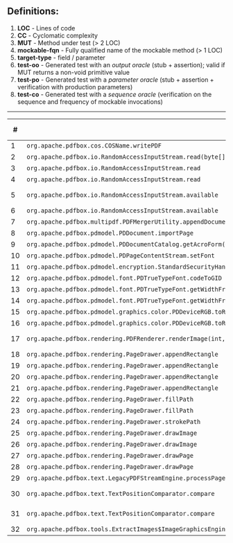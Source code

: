 ## Definitions:
1. **LOC** - Lines of code
2. **CC** - Cyclomatic complexity
3. **MUT** - Method under test (> 2 LOC)
4. **mockable-fqn** - Fully qualified name of the mockable method (> 1 LOC)
5. **target-type** - field / parameter
6. **test-oo** - Generated test with an _output oracle_ (stub + assertion); valid if MUT returns a non-void primitive value
7. **test-po** - Generated test with a _parameter oracle_ (stub + assertion + verification with production parameters)
8. **test-co** - Generated test with a _sequence oracle_ (verification on the sequence and frequency of mockable invocations) 

---

\#   | MUT (LOC) (CC) | mockable-fqn (LOC) (CC) | target-type | test-oo | test-po | test-co
---- | -------------- | ----------------------- | ----------- | ------- | ------- | -------
1    | `org.apache.pdfbox.cos.COSName.writePDF` | `java.io.OutputStream.write(int)` | parameter | 
2    | `org.apache.pdfbox.io.RandomAccessInputStream.read(byte[],int,int)` | `org.apache.pdfbox.io.RandomAccessRead.isEOF` | field | 5F | 5F | 5F
3    | `org.apache.pdfbox.io.RandomAccessInputStream.read` | `org.apache.pdfbox.io.RandomAccessRead.isEOF` | field | 1F | 1F | 1P
4    | `org.apache.pdfbox.io.RandomAccessInputStream.read` | `org.apache.pdfbox.io.RandomAccessRead.read` | field | 3P | 3P | 3P
5    | `org.apache.pdfbox.io.RandomAccessInputStream.available` | `org.apache.pdfbox.io.RandomAccessRead.length` | field | 1P 3F | 1P 3F | 4P
6    | `org.apache.pdfbox.io.RandomAccessInputStream.available` | `org.apache.pdfbox.io.RandomAccessRead.getPosition` | field | 4F | 4F | 4P
7    | `org.apache.pdfbox.multipdf.PDFMergerUtility.appendDocument` | `org.apache.pdfbox.pdmodel.PDDocument.getVersion` | parameter | - | 1F | 1F
8    | `org.apache.pdfbox.pdmodel.PDDocument.importPage` | `org.apache.pdfbox.pdmodel.PDPage.getRotation` | parameter | - | 1F | 1F
9    | `org.apache.pdfbox.pdmodel.PDDocumentCatalog.getAcroForm(org.apache.pdfbox.pdmodel.fixup.PDDocumentFixup)` | `org.apache.pdfbox.pdmodel.fixup.PDDocumentFixup.apply` | parameter | - | 2P | 2P
10   | `org.apache.pdfbox.pdmodel.PDPageContentStream.setFont` | `org.apache.pdfbox.pdmodel.font.PDFont.willBeSubset` | parameter | - | 1P | 1P
11   | `org.apache.pdfbox.pdmodel.encryption.StandardSecurityHandler.prepareForDecryption` | `org.apache.pdfbox.pdmodel.encryption.PDEncryption.isEncryptMetaData` | parameter | - | 1F | 1F
12   | `org.apache.pdfbox.pdmodel.font.PDTrueTypeFont.codeToGID` | `org.apache.fontbox.ttf.CmapSubtable.getGlyphId(int)` | field | 6F | 6F | 2F
13   | `org.apache.pdfbox.pdmodel.font.PDTrueTypeFont.getWidthFromFont` | `org.apache.fontbox.ttf.TrueTypeFont.getAdvanceWidth(int)` | field | 1F | 1F | 1P
14   | `org.apache.pdfbox.pdmodel.font.PDTrueTypeFont.getWidthFromFont` | `org.apache.fontbox.ttf.TrueTypeFont.getUnitsPerEm` | field | 1F | 1F | 1P
15   | `org.apache.pdfbox.pdmodel.graphics.color.PDDeviceRGB.toRGBImage` | `java.awt.image.Raster.getWidth` | parameter |
16   | `org.apache.pdfbox.pdmodel.graphics.color.PDDeviceRGB.toRGBImage` | `java.awt.image.Raster.getHeight` | parameter |
17   | `org.apache.pdfbox.rendering.PDFRenderer.renderImage(int,float,org.apache.pdfbox.rendering.ImageType,org.apache.pdfbox.rendering.RenderDestination)` | `org.apache.pdfbox.rendering.ImageType.toBufferedImageType` | parameter | - | 1P | 1F (wip)
18   | `org.apache.pdfbox.rendering.PageDrawer.appendRectangle` | `java.awt.geom.Path2D$Float.moveTo(float,float)` | field | 
19   | `org.apache.pdfbox.rendering.PageDrawer.appendRectangle` | `java.awt.geom.Path2D.closePath` | field | 
20   | `org.apache.pdfbox.rendering.PageDrawer.appendRectangle` | `java.awt.geom.Point2D.getX` | parameter | 
21   | `org.apache.pdfbox.rendering.PageDrawer.appendRectangle` | `java.awt.geom.Point2D.getY` | parameter | 
22   | `org.apache.pdfbox.rendering.PageDrawer.fillPath` | `java.awt.geom.Path2D.setWindingRule(int)` | field |
23   | `org.apache.pdfbox.rendering.PageDrawer.fillPath` | `java.awt.geom.Path2D.reset` | field |
24   | `org.apache.pdfbox.rendering.PageDrawer.strokePath` | `java.awt.geom.Path2D.reset` | field |
25   | `org.apache.pdfbox.rendering.PageDrawer.drawImage` | `org.apache.pdfbox.pdmodel.graphics.image.PDImage.getInterpolate` | parameter | - | 1F | 1F
26   | `org.apache.pdfbox.rendering.PageDrawer.drawImage` | `org.apache.pdfbox.pdmodel.graphics.image.PDImage.isStencil` | parameter | - | 1F | 1F
27   | `org.apache.pdfbox.rendering.PageDrawer.drawPage` | `java.awt.Graphics2D.translate(double,double)` | field | x | x | x
28   | `org.apache.pdfbox.rendering.PageDrawer.drawPage` | `java.awt.Graphics2D.scale(double,double)` | field | x | x | x
29   | `org.apache.pdfbox.text.LegacyPDFStreamEngine.processPage` | `org.apache.pdfbox.pdmodel.PDPage.getRotation` | parameter | - | 1F | 1F
30   | `org.apache.pdfbox.text.TextPositionComparator.compare` | `org.apache.pdfbox.text.TextPosition.getDir` | parameter | 1P | 1P | 1F (wip)
31   | `org.apache.pdfbox.text.TextPositionComparator.compare` | `org.apache.pdfbox.text.TextPosition.getYDirAdj` | parameter | 1P | 1P | 1F (wip)
32   | `org.apache.pdfbox.tools.ExtractImages$ImageGraphicsEngine.drawImage` | `org.apache.pdfbox.pdmodel.graphics.image.PDImage.isStencil` | parameter | - | 1F | 1F
